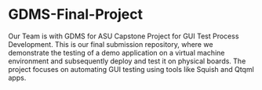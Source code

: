 # GDMS-Final-Project
Our Team is with GDMS for ASU Capstone Project for GUI Test Process Development. This is our final submission repository, where we demonstrate the testing of a demo application on a virtual machine environment and subsequently deploy and test it on physical boards. The project focuses on automating GUI testing using tools like Squish and Qtqml apps.
